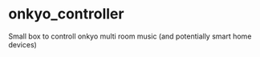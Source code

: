 # onkyo_controller
Small box to controll onkyo multi room music (and potentially smart home devices)
